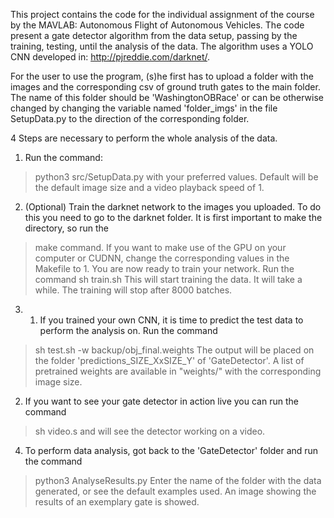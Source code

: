 This project contains the code for the individual assignment of the course by the MAVLAB:
Autonomous Flight of Autonomous Vehicles. The code present a gate detector algorithm
from the data setup, passing by the training, testing, until the analysis of the data.
The algorithm uses a YOLO CNN developed in: http://pjreddie.com/darknet/.

For the user to use the program, (s)he first has to upload a folder with the images
and the corresponding csv of ground truth gates to the main folder. The name of this 
folder should be 'WashingtonOBRace' or can be otherwise changed by changing the variable 
named 'folder_imgs' in the file SetupData.py to the direction of the corresponding
folder. 



4 Steps are necessary to perform the whole analysis of the data.

1. Run the command: 
>python3 src/SetupData.py
with your preferred values. Default will be the default image size and a video playback 
speed of 1.

2. (Optional) Train the darknet network to the images you uploaded. To do this you need to go to the 
darknet folder. It is first important to make the directory, so run the 
>make
command. If you want to make use of the GPU on your computer or CUDNN, change the corresponding 
values in the Makefile to 1. You are now ready to train your network.
Run the command 
>sh train.sh
This will start training the data. It will take a while. The training will stop after 8000 batches.

3. 1. If you trained your own CNN, it is time to predict the test data to perform the 
analysis on. Run the command 
>sh test.sh -w backup/obj_final.weights
The output will be placed on the folder 'predictions_SIZE_XxSIZE_Y' of 'GateDetector'. A list of 
pretrained weights are available in "weights/" with the corresponding image size.

   2. If you want to see your gate detector in action live you can run the command
>sh video.s
and will see the detector working on a video. 

4. To perform data analysis, got back to the 'GateDetector' folder and run the command
>python3 AnalyseResults.py
Enter the name of the folder with the data generated, or see the default examples used. 
An image showing the results of an exemplary gate is showed.